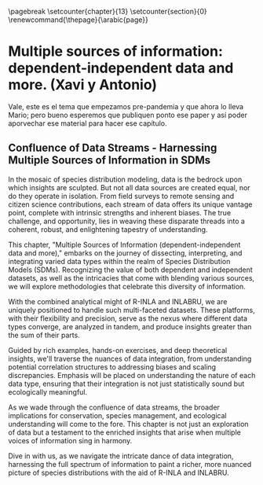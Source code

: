 
\pagebreak
\setcounter{chapter}{13}
\setcounter{section}{0}
\renewcommand{\thepage}{\arabic{page}}


# Multiple sources of information: dependent-independent data and more.  (Xavi y Antonio)

Vale, este es el tema  que empezamos pre-pandemia y que ahora lo lleva Mario; pero bueno esperemos que publiquen ponto ese paper y así poder aporvechar ese material para hacer ese capítulo.

##  Confluence of Data Streams - Harnessing Multiple Sources of Information in SDMs

In the mosaic of species distribution modeling, data is the bedrock upon which insights are sculpted. But not all data sources are created equal, nor do they operate in isolation. From field surveys to remote sensing and citizen science contributions, each stream of data offers its unique vantage point, complete with intrinsic strengths and inherent biases. The true challenge, and opportunity, lies in weaving these disparate threads into a coherent, robust, and enlightening tapestry of understanding.

This chapter, "Multiple Sources of Information (dependent-independent data and more)," embarks on the journey of dissecting, interpreting, and integrating varied data types within the realm of Species Distribution Models (SDMs). Recognizing the value of both dependent and independent datasets, as well as the intricacies that come with blending various sources, we will explore methodologies that celebrate this diversity of information.

With the combined analytical might of R-INLA and INLABRU, we are uniquely positioned to handle such multi-faceted datasets. These platforms, with their flexibility and precision, serve as the nexus where different data types converge, are analyzed in tandem, and produce insights greater than the sum of their parts.

Guided by rich examples, hands-on exercises, and deep theoretical insights, we'll traverse the nuances of data integration, from understanding potential correlation structures to addressing biases and scaling discrepancies. Emphasis will be placed on understanding the nature of each data type, ensuring that their integration is not just statistically sound but ecologically meaningful.

As we wade through the confluence of data streams, the broader implications for conservation, species management, and ecological understanding will come to the fore. This chapter is not just an exploration of data but a testament to the enriched insights that arise when multiple voices of information sing in harmony.

Dive in with us, as we navigate the intricate dance of data integration, harnessing the full spectrum of information to paint a richer, more nuanced picture of species distributions with the aid of R-INLA and INLABRU.
